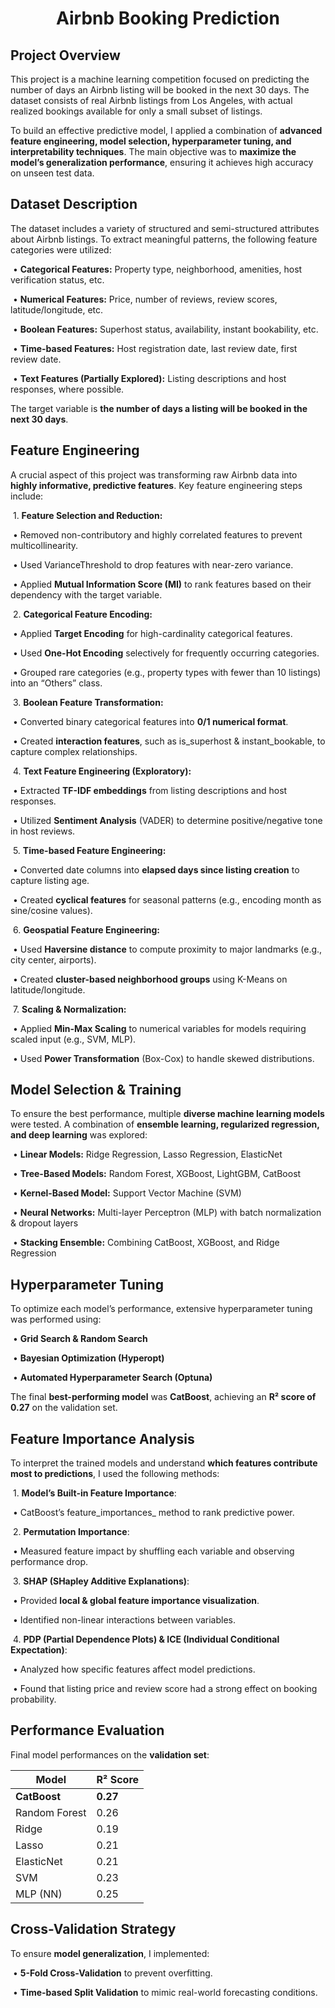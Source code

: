 # <center>Airbnb Booking Prediction<center/>

## **Project Overview**

This project is a machine learning competition focused on predicting the number of days an Airbnb listing will be booked in the next 30 days. The dataset consists of real Airbnb listings from Los Angeles, with actual realized bookings available for only a small subset of listings.

To build an effective predictive model, I applied a combination of **advanced feature engineering, model selection, hyperparameter tuning, and interpretability techniques**. The main objective was to **maximize the model’s generalization performance**, ensuring it achieves high accuracy on unseen test data.

## **Dataset Description**

The dataset includes a variety of structured and semi-structured attributes about Airbnb listings. To extract meaningful patterns, the following feature categories were utilized:

​	•	**Categorical Features:** Property type, neighborhood, amenities, host verification status, etc.

​	•	**Numerical Features:** Price, number of reviews, review scores, latitude/longitude, etc.

​	•	**Boolean Features:** Superhost status, availability, instant bookability, etc.

​	•	**Time-based Features:** Host registration date, last review date, first review date.

​	•	**Text Features (Partially Explored):** Listing descriptions and host responses, where possible.

The target variable is **the number of days a listing will be booked in the next 30 days**.

## **Feature Engineering**

A crucial aspect of this project was transforming raw Airbnb data into **highly informative, predictive features**. Key feature engineering steps include:

​	1.	**Feature Selection and Reduction:**

​	•	Removed non-contributory and highly correlated features to prevent multicollinearity.

​	•	Used VarianceThreshold to drop features with near-zero variance.

​	•	Applied **Mutual Information Score (MI)** to rank features based on their dependency with the target variable.

​	2.	**Categorical Feature Encoding:**

​	•	Applied **Target Encoding** for high-cardinality categorical features.

​	•	Used **One-Hot Encoding** selectively for frequently occurring categories.

​	•	Grouped rare categories (e.g., property types with fewer than 10 listings) into an “Others” class.

​	3.	**Boolean Feature Transformation:**

​	•	Converted binary categorical features into **0/1 numerical format**.

​	•	Created **interaction features**, such as is_superhost & instant_bookable, to capture complex relationships.

​	4.	**Text Feature Engineering (Exploratory):**

​	•	Extracted **TF-IDF embeddings** from listing descriptions and host responses.

​	•	Utilized **Sentiment Analysis** (VADER) to determine positive/negative tone in host reviews.

​	5.	**Time-based Feature Engineering:**

​	•	Converted date columns into **elapsed days since listing creation** to capture listing age.

​	•	Created **cyclical features** for seasonal patterns (e.g., encoding month as sine/cosine values).

​	6.	**Geospatial Feature Engineering:**

​	•	Used **Haversine distance** to compute proximity to major landmarks (e.g., city center, airports).

​	•	Created **cluster-based neighborhood groups** using K-Means on latitude/longitude.

​	7.	**Scaling & Normalization:**

​	•	Applied **Min-Max Scaling** to numerical variables for models requiring scaled input (e.g., SVM, MLP).

​	•	Used **Power Transformation** (Box-Cox) to handle skewed distributions.

## **Model Selection & Training**

To ensure the best performance, multiple **diverse machine learning models** were tested. A combination of **ensemble learning, regularized regression, and deep learning** was explored:

​	•	**Linear Models:** Ridge Regression, Lasso Regression, ElasticNet

​	•	**Tree-Based Models:** Random Forest, XGBoost, LightGBM, CatBoost

​	•	**Kernel-Based Model:** Support Vector Machine (SVM)

​	•	**Neural Networks:** Multi-layer Perceptron (MLP) with batch normalization & dropout layers

​	•	**Stacking Ensemble:** Combining CatBoost, XGBoost, and Ridge Regression

## **Hyperparameter Tuning**

To optimize each model’s performance, extensive hyperparameter tuning was performed using:

​	•	**Grid Search & Random Search**

​	•	**Bayesian Optimization (Hyperopt)**

​	•	**Automated Hyperparameter Search (Optuna)**

The final **best-performing model** was **CatBoost**, achieving an **R² score of 0.27** on the validation set.

## **Feature Importance Analysis**

To interpret the trained models and understand **which features contribute most to predictions**, I used the following methods:

​	1.	**Model’s Built-in Feature Importance**:

​	•	CatBoost’s feature_importances_ method to rank predictive power.

​	2.	**Permutation Importance**:

​	•	Measured feature impact by shuffling each variable and observing performance drop.

​	3.	**SHAP (SHapley Additive Explanations)**:

​	•	Provided **local & global feature importance visualization**.

​	•	Identified non-linear interactions between variables.

​	4.	**PDP (Partial Dependence Plots) & ICE (Individual Conditional Expectation)**:

​	•	Analyzed how specific features affect model predictions.

​	•	Found that listing price and review score had a strong effect on booking probability.

## **Performance Evaluation**

Final model performances on the **validation set**:

| **Model**     | **R² Score** |
| ------------- | ------------ |
| **CatBoost**  | **0.27**     |
| Random Forest | 0.26         |
| Ridge         | 0.19         |
| Lasso         | 0.21         |
| ElasticNet    | 0.21         |
| SVM           | 0.23         |
| MLP (NN)      | 0.25         |

## **Cross-Validation Strategy**

To ensure **model generalization**, I implemented:

​	•	**5-Fold Cross-Validation** to prevent overfitting.

​	•	**Time-based Split Validation** to mimic real-world forecasting conditions.



